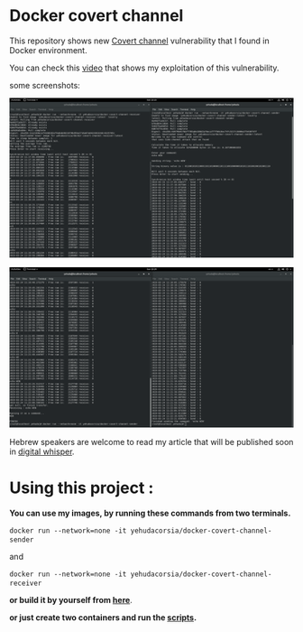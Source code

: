 

# Docker covert channel

This repository shows new [Covert channel](https://en.wikipedia.org/wiki/Covert_channel) vulnerability that I found in Docker environment.

You can check this  [video](https://youtu.be/Zh4gNfVhnl8) that shows my exploitation of this vulnerability.

some screenshots:

![Scrren shot 1](https://github.com/YehudaCorsia/Docker-Covert-channel/blob/master/docs/Screenshots/From%20Fedora/Screenshot%201.png)

![Scrren shot 2](https://github.com/YehudaCorsia/Docker-Covert-channel/blob/master/docs/Screenshots/From%20Fedora/Screenshot%202.png)

Hebrew speakers are welcome to read my article that will be published soon in [digital whisper](https://www.digitalwhisper.co.il/).

# Using this project :

 
**You can use my images, by running these commands from two terminals.**

    docker run --network=none -it yehudacorsia/docker-covert-channel-sender
and 

    docker run --network=none -it yehudacorsia/docker-covert-channel-receiver 
    
**or build it by yourself from [here](https://github.com/YehudaCorsia/Docker-Covert-channel/tree/master/src/Dockerfiles)**.

**or just create two containers and run the [scripts](https://github.com/YehudaCorsia/Docker-Covert-channel/tree/master/src).**
